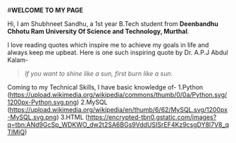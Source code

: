 
#**WELCOME TO MY PAGE**

Hi, I am Shubhneet Sandhu, a 1st year B.Tech student from **Deenbandhu Chhotu Ram University Of Science and Technology, Murthal**.

I love reading quotes which inspire me to achieve my goals in life and always keep me upbeat. Here is one such inspiring quote by Dr. A.P.J Abdul Kalam-

>*If you want to shine like a sun, first burn like a sun.*

Coming to my Technical Skills, I have basic knowledge of-
1.Python  (https://upload.wikimedia.org/wikipedia/commons/thumb/0/0a/Python.svg/1200px-Python.svg.png)
2.MySQL   (https://upload.wikimedia.org/wikipedia/en/thumb/6/62/MySQL.svg/1200px-MySQL.svg.png)
3.HTML    (https://encrypted-tbn0.gstatic.com/images?q=tbn:ANd9GcSp_WDKWO_dw2t2SA6BGs9VddUSISrEF4Kz9csgDY8l7V8_qTlMjQ)











